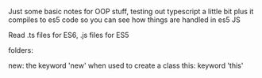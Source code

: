 Just some basic notes for OOP stuff, testing out typescript a little bit plus it compiles to es5 code so you can see how things are handled in es5 JS

Read .ts files for ES6, .js files for ES5

folders:

new: the keyword 'new' when used to create a class
this: keyword 'this'
